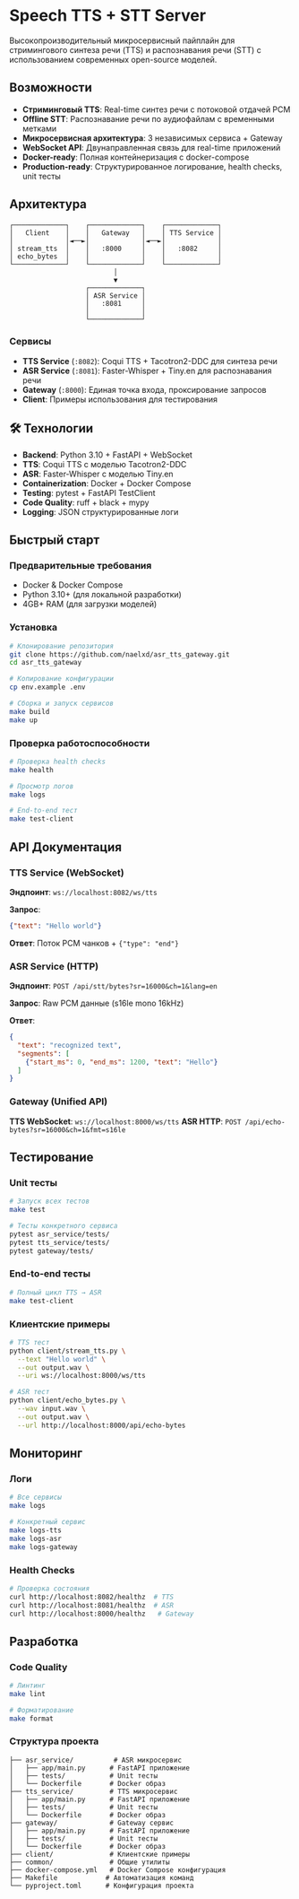 # Speech TTS + STT Server

Высокопроизводительный микросервисный пайплайн для стримингового синтеза речи (TTS) и распознавания речи (STT) с использованием современных open-source моделей.

## Возможности

- **Стриминговый TTS**: Real-time синтез речи с потоковой отдачей PCM
- **Offline STT**: Распознавание речи по аудиофайлам с временными метками
- **Микросервисная архитектура**: 3 независимых сервиса + Gateway
- **WebSocket API**: Двунаправленная связь для real-time приложений
- **Docker-ready**: Полная контейнеризация с docker-compose
- **Production-ready**: Структурированное логирование, health checks, unit тесты

## Архитектура

```
┌─────────────┐    ┌─────────────┐    ┌─────────────┐
│   Client    │    │   Gateway   │    │ TTS Service │
│             │◄──►│             │◄──►│             │
│ stream_tts  │    │   :8000     │    │   :8082     │
│ echo_bytes  │    │             │    │             │
└─────────────┘    └─────────────┘    └─────────────┘
                          │
                          ▼
                   ┌─────────────┐
                   │ ASR Service │
                   │   :8081     │
                   │             │
                   └─────────────┘
```

### Сервисы

- **TTS Service** (`:8082`): Coqui TTS + Tacotron2-DDC для синтеза речи
- **ASR Service** (`:8081`): Faster-Whisper + Tiny.en для распознавания речи  
- **Gateway** (`:8000`): Единая точка входа, проксирование запросов
- **Client**: Примеры использования для тестирования

## 🛠️ Технологии

- **Backend**: Python 3.10 + FastAPI + WebSocket
- **TTS**: Coqui TTS с моделью Tacotron2-DDC
- **ASR**: Faster-Whisper с моделью Tiny.en
- **Containerization**: Docker + Docker Compose
- **Testing**: pytest + FastAPI TestClient
- **Code Quality**: ruff + black + mypy
- **Logging**: JSON структурированные логи

## Быстрый старт

### Предварительные требования

- Docker & Docker Compose
- Python 3.10+ (для локальной разработки)
- 4GB+ RAM (для загрузки моделей)

### Установка

```bash
# Клонирование репозитория
git clone https://github.com/naelxd/asr_tts_gateway.git
cd asr_tts_gateway

# Копирование конфигурации
cp env.example .env

# Сборка и запуск сервисов
make build
make up
```

### Проверка работоспособности

```bash
# Проверка health checks
make health

# Просмотр логов
make logs

# End-to-end тест
make test-client
```

## API Документация

### TTS Service (WebSocket)

**Эндпоинт**: `ws://localhost:8082/ws/tts`

**Запрос**:
```json
{"text": "Hello world"}
```

**Ответ**: Поток PCM чанков + `{"type": "end"}`

### ASR Service (HTTP)

**Эндпоинт**: `POST /api/stt/bytes?sr=16000&ch=1&lang=en`

**Запрос**: Raw PCM данные (s16le mono 16kHz)

**Ответ**:
```json
{
  "text": "recognized text",
  "segments": [
    {"start_ms": 0, "end_ms": 1200, "text": "Hello"}
  ]
}
```

### Gateway (Unified API)

**TTS WebSocket**: `ws://localhost:8000/ws/tts`
**ASR HTTP**: `POST /api/echo-bytes?sr=16000&ch=1&fmt=s16le`

## Тестирование

### Unit тесты

```bash
# Запуск всех тестов
make test

# Тесты конкретного сервиса
pytest asr_service/tests/
pytest tts_service/tests/
pytest gateway/tests/
```

### End-to-end тесты

```bash
# Полный цикл TTS → ASR
make test-client
```

### Клиентские примеры

```bash
# TTS тест
python client/stream_tts.py \
  --text "Hello world" \
  --out output.wav \
  --uri ws://localhost:8000/ws/tts

# ASR тест  
python client/echo_bytes.py \
  --wav input.wav \
  --out output.wav \
  --url http://localhost:8000/api/echo-bytes
```

## Мониторинг

### Логи

```bash
# Все сервисы
make logs

# Конкретный сервис
make logs-tts
make logs-asr  
make logs-gateway
```

### Health Checks

```bash
# Проверка состояния
curl http://localhost:8082/healthz  # TTS
curl http://localhost:8081/healthz  # ASR
curl http://localhost:8000/healthz   # Gateway
```

## Разработка


### Code Quality

```bash
# Линтинг
make lint

# Форматирование
make format

```

### Структура проекта

```
├── asr_service/          # ASR микросервис
│   ├── app/main.py      # FastAPI приложение
│   ├── tests/           # Unit тесты
│   └── Dockerfile       # Docker образ
├── tts_service/         # TTS микросервис
│   ├── app/main.py      # FastAPI приложение
│   ├── tests/           # Unit тесты
│   └── Dockerfile       # Docker образ
├── gateway/             # Gateway сервис
│   ├── app/main.py      # FastAPI приложение
│   ├── tests/           # Unit тесты
│   └── Dockerfile       # Docker образ
├── client/              # Клиентские примеры
├── common/              # Общие утилиты
├── docker-compose.yml   # Docker Compose конфигурация
├── Makefile            # Автоматизация команд
└── pyproject.toml      # Конфигурация проекта
```
